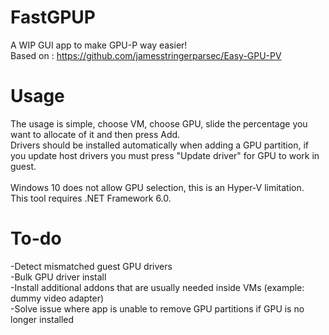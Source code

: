 # FastGPUP
A WIP GUI app to make GPU-P way easier! </br>
Based on : https://github.com/jamesstringerparsec/Easy-GPU-PV
# Usage
The usage is simple, choose VM, choose GPU, slide the percentage you want to allocate of it and then press Add.</br>
Drivers should be installed automatically when adding a GPU partition, if you update host drivers you must press "Update driver" for GPU to work in guest.</br>
</br>
Windows 10 does not allow GPU selection, this is an Hyper-V limitation.</br>
This tool requires .NET Framework 6.0.</br>

# To-do
-Detect mismatched guest GPU drivers</br>
-Bulk GPU driver install</br>
-Install additional addons that are usually needed inside VMs (example: dummy video adapter)</br>
-Solve issue where app is unable to remove GPU partitions if GPU is no longer installed</br>